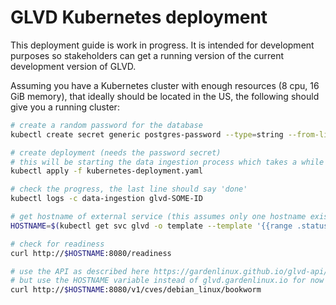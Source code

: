 # GLVD Kubernetes deployment

This deployment guide is work in progress.
It is intended for development purposes so stakeholders can get a running version of the current development version of GLVD.

Assuming you have a Kubernetes cluster with enough resources (8 cpu, 16 GiB memory), that ideally should be located in the US, the following should give you a running cluster:

```bash
# create a random password for the database
kubectl create secret generic postgres-password --type=string --from-literal=password=$(pwgen 42 1)

# create deployment (needs the password secret)
# this will be starting the data ingestion process which takes a while for the first time
kubectl apply -f kubernetes-deployment.yaml

# check the progress, the last line should say 'done'
kubectl logs -c data-ingestion glvd-SOME-ID

# get hostname of external service (this assumes only one hostname exists)
HOSTNAME=$(kubectl get svc glvd -o template --template '{{range .status.loadBalancer.ingress}}{{.hostname}}{{end}}')

# check for readiness
curl http://$HOSTNAME:8080/readiness

# use the API as described here https://gardenlinux.github.io/glvd-api/
# but use the HOSTNAME variable instead of glvd.gardenlinux.io for now
curl http://$HOSTNAME:8080/v1/cves/debian_linux/bookworm
```
